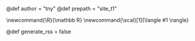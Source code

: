 @def author = "tny"
@def prepath = "site_t1"

\newcommand{\R}{\mathbb R}
\newcommand{\scal}[1]{\langle #1 \rangle}

@def generate_rss = false
